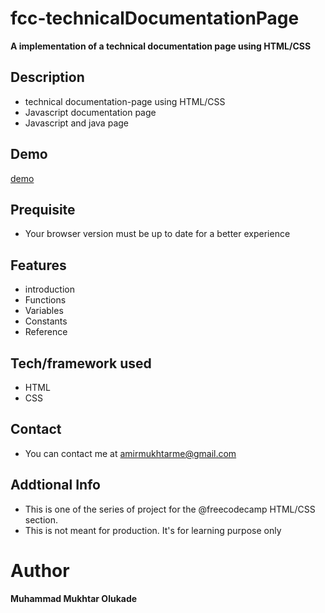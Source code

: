 # fcc-technicalDocumentationPage
**A implementation of a technical documentation  page using HTML/CSS**

## Description
-  technical documentation-page  using HTML/CSS
- Javascript documentation page
-  Javascript and java page



## Demo
 [demo](https://rawcdn.githack.com/Amir9eng/fcc-technicalDocumentationPage/22b58d66bf34217a11fd2468c3e8d238094996b8/index.html)
 
 ## Prequisite
- Your browser version must be up to date for a better experience

## Features
-  introduction
-  Functions
-  Variables
-  Constants
-  Reference
 
 ## Tech/framework used
- HTML
- CSS

## Contact
- You can contact me at  <amirmukhtarme@gmail.com>

## Addtional Info
- This is one of the series of project for the @freecodecamp HTML/CSS section. 
- This is not meant for production. It's for learning purpose only 

# Author
**Muhammad Mukhtar Olukade**
